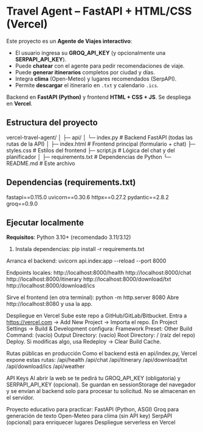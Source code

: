 # Travel Agent – FastAPI + HTML/CSS (Vercel)

Este proyecto es un **Agente de Viajes interactivo**:

- El usuario ingresa su **GROQ_API_KEY** (y opcionalmente una **SERPAPI_API_KEY**).
- Puede **chatear** con el agente para pedir recomendaciones de viaje.
- Puede **generar itinerarios** completos por ciudad y días.
- Integra **clima** (Open-Meteo) y lugares recomendados (SerpAPI).
- Permite **descargar** el itinerario en `.txt` y calendario `.ics`.

Backend en **FastAPI (Python)** y frontend **HTML + CSS + JS**. Se despliega en **Vercel**.

## Estructura del proyecto
vercel-travel-agent/
│
├─ api/
│ └─ index.py # Backend FastAPI (todas las rutas de la API)
│
├─ index.html # Frontend principal (formulario + chat)
├─ styles.css # Estilos del frontend
├─ script.js # Lógica del chat y del planificador
│
├─ requirements.txt # Dependencias de Python
└─ README.md # Este archivo


## Dependencias (requirements.txt)

fastapi==0.115.0
uvicorn==0.30.6
httpx==0.27.2
pydantic==2.8.2
groq==0.9.0


## Ejecutar localmente

**Requisitos**: Python 3.10+ (recomendado 3.11/3.12)

1) Instala dependencias:
pip install -r requirements.txt

Arranca el backend:
uvicorn api.index:app --reload --port 8000

Endpoints locales:
http://localhost:8000/health
http://localhost:8000/chat
http://localhost:8000/itinerary
http://localhost:8000/download/txt
http://localhost:8000/download/ics

Sirve el frontend (en otra terminal):
python -m http.server 8080
Abre http://localhost:8080 y usa la app.

Despliegue en Vercel
Sube este repo a GitHub/GitLab/Bitbucket.
Entra a https://vercel.com → Add New Project → Importa el repo.
En Project Settings → Build & Development configura:
Framework Preset: Other
Build Command: (vacío)
Output Directory: (vacío)
Root Directory: / (raíz del repo)
Deploy. Si modificas algo, usa Redeploy → Clear Build Cache.

Rutas públicas en producción
Como el backend está en api/index.py, Vercel expone estas rutas:
/api/health
/api/chat
/api/itinerary
/api/download/txt
/api/download/ics
/api/weather


API Keys
Al abrir la web se te pedirá tu GROQ_API_KEY (obligatoria) y SERPAPI_API_KEY (opcional).
Se guardan en sessionStorage del navegador y se envían al backend solo para procesar tu solicitud.
No se almacenan en el servidor.


Proyecto educativo para practicar:
FastAPI (Python, ASGI)
Groq para generación de texto
Open-Meteo para clima (sin API key)
SerpAPI (opcional) para enriquecer lugares
Despliegue serverless en Vercel
